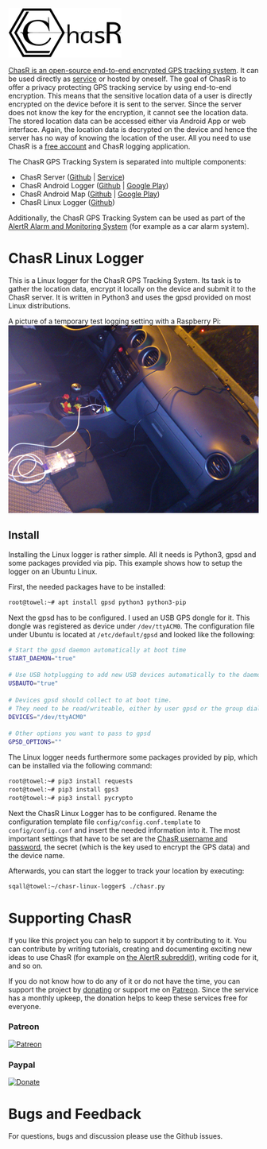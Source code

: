 ![ChasR Logo](img/chasr_logo_black.png)

[ChasR is an open-source end-to-end encrypted GPS tracking system](https://alertr.de/chasr). It can be used directly as [service](https://alertr.de/chasr) or hosted by oneself. The goal of ChasR is to offer a privacy protecting GPS tracking service by using end-to-end encryption. This means that the sensitive location data of a user is directly encrypted on the device before it is sent to the server. Since the server does not know the key for the encryption, it cannot see the location data. The stored location data can be accessed either via Android App or web interface. Again, the location data is decrypted on the device and hence the server has no way of knowing the location of the user. All you need to use ChasR is a [free account](https://alertr.de/register) and ChasR logging application.

The ChasR GPS Tracking System is separated into multiple components:

* ChasR Server ([Github](https://github.com/sqall01/chasr-server) | [Service](https://alertr.de/chasr))
* ChasR Android Logger ([Github](https://github.com/sqall01/chasr-android-logger) | [Google Play](https://play.google.com/store/apps/details?id=de.alertr.chasr))
* ChasR Android Map ([Github](https://github.com/sqall01/chasr-android-map) | [Google Play](https://play.google.com/store/apps/details?id=de.alertr.chasrmap))
* ChasR Linux Logger ([Github](https://github.com/sqall01/chasr-linux-logger))

Additionally, the ChasR GPS Tracking System can be used as part of the [AlertR Alarm and Monitoring System](https://alertr.de) (for example as a car alarm system).


# ChasR Linux Logger

This is a Linux logger for the ChasR GPS Tracking System. Its task is to gather the location data, encrypt it locally on the device and submit it to the ChasR server. It is written in Python3 and uses the gpsd provided on most Linux distributions.

A picture of a temporary test logging setting with a Raspberry Pi:
![Raspberry Pi Setting](img/pi_setting.jpg)

## Install

Installing the Linux logger is rather simple. All it needs is Python3, gpsd and some packages provided via pip. This example shows how to setup the logger on an Ubuntu Linux.

First, the needed packages have to be installed:

```bash
root@towel:~# apt install gpsd python3 python3-pip
```

Next the gpsd has to be configured. I used an USB GPS dongle for it. This dongle was registered as device under `/dev/ttyACM0`. The configuration file under Ubuntu is located at `/etc/default/gpsd` and looked like the following:

```bash
# Start the gpsd daemon automatically at boot time
START_DAEMON="true"

# Use USB hotplugging to add new USB devices automatically to the daemon
USBAUTO="true"

# Devices gpsd should collect to at boot time.
# They need to be read/writeable, either by user gpsd or the group dialout.
DEVICES="/dev/ttyACM0"

# Other options you want to pass to gpsd
GPSD_OPTIONS=""
```

The Linux logger needs furthermore some packages provided by pip, which can be installed via the following command:

```bash
root@towel:~# pip3 install requests
root@towel:~# pip3 install gps3
root@towel:~# pip3 install pycrypto
```

Next the ChasR Linux Logger has to be configured. Rename the configuration template file `config/config.conf.template` to `config/config.conf` and insert the needed information into it. The most important settings that have to be set are the [ChasR username and password](https://alertr.de/register), the secret (which is the key used to encrypt the GPS data) and the device name.

Afterwards, you can start the logger to track your location by executing:

```bash
sqall@towel:~/chasr-linux-logger$ ./chasr.py 
```


# Supporting ChasR
<a name="supporting_chasr"/>

If you like this project you can help to support it by contributing to it. You can contribute by writing tutorials, creating and documenting exciting new ideas to use ChasR (for example on [the AlertR subreddit](https://www.reddit.com/r/AlertR/)), writing code for it, and so on.

If you do not know how to do any of it or do not have the time, you can support the project by [donating](https://alertr.de/donations.php) or support me on [Patreon](https://www.patreon.com/sqall). Since the service has a monthly upkeep, the donation helps to keep these services free for everyone.

### Patreon
[![Patreon](https://c5.patreon.com/external/logo/become_a_patron_button.png)](https://www.patreon.com/sqall)

### Paypal
[![Donate](https://www.paypalobjects.com/en_US/DE/i/btn/btn_donateCC_LG.gif)](https://www.paypal.com/cgi-bin/webscr?cmd=_s-xclick&hosted_button_id=TVHGG76JVCSGC)


# Bugs and Feedback
<a name="bugs_and_feedback"/>

For questions, bugs and discussion please use the Github issues.